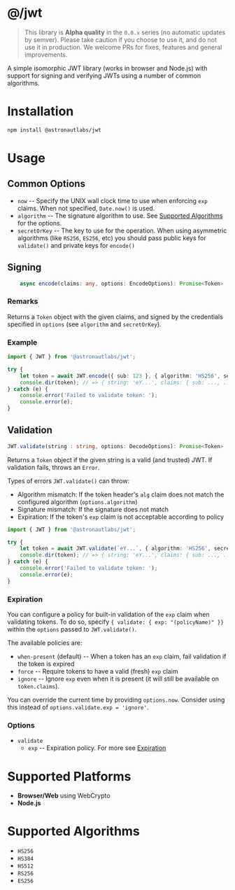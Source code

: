# @/jwt

> This library is **Alpha quality** in the `0.0.x` series (no automatic updates 
> by semver). Please take caution if you choose to use it, and do not use it 
> in production. We welcome PRs for fixes, features and general improvements.

A simple isomorphic JWT library (works in browser and Node.js) with support for 
signing and verifying JWTs using a number of common algorithms.

# Installation

```bash
npm install @astronautlabs/jwt
```

# Usage

## Common Options

- `now` -- Specify the UNIX wall clock time to use when enforcing `exp` claims. When not specified, `Date.now()` is used.
- `algorithm` -- The signature algorithm to use. See [Supported Algorithms](#supported-algorithms) for the options.
- `secretOrKey` -- The key to use for the operation. When using asymmetric
  algorithms (like `RS256`, `ES256`, etc) you should pass public keys for 
  `validate()` and private keys for `encode()`

## Signing

```typescript
    async encode(claims: any, options: EncodeOptions): Promise<Token>
```

### Remarks

Returns a `Token` object with the given claims, and signed by the credentials
specified in `options` (see `algorithm` and `secretOrKey`).

### Example

```typescript
import { JWT } from '@astronautlabs/jwt';

try {
    let token = await JWT.encode({ sub: 123 }, { algorithm: 'HS256', secretOrKey: 'stuff' });
    console.dir(token); // => { string: 'eY...', claims: { sub: ..., ... } }
} catch (e) {
    console.error('Failed to validate token: ');
    console.error(e);
}
```


## Validation

```typescript
JWT.validate(string : string, options: DecodeOptions): Promise<Token>
```

Returns a `Token` object if the given string is a valid (and trusted) JWT.
If validation fails, throws an `Error`.

Types of errors `JWT.validate()` can throw:
- Algorithm mismatch: If the token header's `alg` claim does not match the 
  configured algorithm (`options.algorithm`)
- Signature mismatch: If the signature does not match
- Expiration: If the token's `exp` claim is not acceptable according to policy

```typescript
import { JWT } from '@astronautlabs/jwt';

try {
    let token = await JWT.validate(`eY...`, { algorithm: 'HS256', secretOrKey: 'stuff' });
    console.dir(token); // => { string: 'eY...', claims: { sub: ..., ... } }
} catch (e) {
    console.error('Failed to validate token: ');
    console.error(e);
}
```

### Expiration

You can configure a policy for built-in validation of the `exp` claim when validating tokens.
To do so, specify `{ validate: { exp: "(policyName)" }}` within the `options` passed to `JWT.validate()`.

The available policies are:
- `when-present` (default) -- When a token has an `exp` claim, fail validation if the token is expired
- `force` -- Require tokens to have a valid (fresh) `exp` claim
- `ignore` -- Ignore `exp` even when it is present (it will still be available on `token.claims`).  

You can override the current time by providing `options.now`. Consider using this instead 
of `options.validate.exp = 'ignore'`.

### Options

- `validate`
  * `exp` -- Expiration policy. For more see [Expiration](#expiration)

# Supported Platforms
- **Browser/Web** using WebCrypto
- **Node.js**

# Supported Algorithms
- `HS256`
- `HS384`
- `HS512`
- `RS256`
- `ES256`